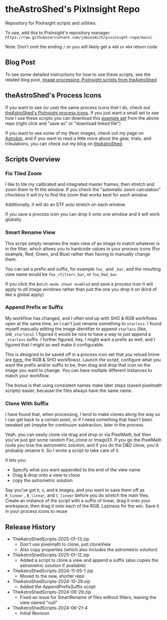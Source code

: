 # theAstroShed's PixInsight Repo

Repository for PixInsight scripts and utilities.

To use, add this to PixInsight's repository manager:
`https://raw.githubusercontent.com/jamiesmith/pixinsight-repo/main/`

Note: Don't omit the ending `/` or you will likely get a `400` or `404` return code

## Blog Post
To see some detailed instructions for how to use these scripts, see the related blog post, 
[Image processing: PixInsight scripts from theAstroShed](https://www.theastroshed.com/image-processing-with-pixinsight-scripts-from-theastroshed/)

## theAstroShed's Process Icons

If you want to see (or use) the same process icons that I do, check out 
[theAstroShed's PixInsight process icons](https://github.com/jamiesmith/pixinsight-icons). 
If you just want a small set to see how I use these scripts you can download
this [example set](https://raw.githubusercontent.com/jamiesmith/pixinsight-icons/refs/heads/main/theAstroShedScripts.xpsm) from the above repo (right click and "save as" or "download linked file")

If you want to see some of my (few) images, check out my page on
[Astrobin](http://www.astrobin.com/users/jamiesmithnc/), and if you
want to read a little more about the gear, trials, and tribulations, 
you can check out my blog on [theAstroShed](https://www.theastroshed.com/).

## Scripts Overview
### Fix Tiled Zoom

I like to tile my calibrated and integrated master frames, then stretch and zoom
them to fit the window.  If you check the "automatic zoom calculation" checkbox
it will try to find the zoom that works best for _each window_

Additionally, it will do an STF auto stretch on each window.

If you save a process icon you can drop it onto one window and it will work
globally

### Smart Rename View

This script simply renames the main view of an image to match whatever is in the
filter, which allows you to hardcode values in your process icons (For example,
Red, Green, and Blue) rather than having to manually change them.

You can set a prefix and suffix, for example `foo_` and `_bar`, and the resulting
view name would be `foo_<filter>_bar`, or `foo_Red_bar`.
    
If you click the `Batch-mode cheat enabled` and save a process icon it will apply to
_all_ image windows rather than just the one you drop it on (kind of like a global apply)

### Append Prefix or Suffix

My workflow has changed, and I often end up with SHO & RGB workflows open at the
same time, so I can't just rename something to `starless`. I found myself
manually editing the image identifier to append `starless` (like,
`SHO_starless`). I figured it would be nice to have a way to just append a
`_starless` suffix. I further figured, hey, I might want a prefix as well, and I
figured that I might as well make it configurable.

This is designed to be saved off in a process icon set that you reload (mine are
[here](https://github.com/jamiesmith/astrophotography/tree/master/PixInsight),
the RGB & SHO workflows). Launch the script, configure what you want the prefix
and/or suffix to be, then drag and drop that icon on the image you want to
change. You can have multiple different instances to match your workflow.

The bonus is that using consistent names make later steps (saved pixelmath
scripts) easier, because the files always have the same name.

### Clone With Suffix

I have found that, when processing, I tend to make clones along the way so I can
get back to a certain point, or if I need something that hasn't been tweaked yet
(maybe for continuum subtraction, later in the process.

Yeah, you can easily clone via drag and drop or via PixelMath, but then you've
just got some random Foo_clone or Image33. If you go the PixelMath route you
lose the astrometric solution, and if you do the D&D clone, you'd probably rename
it. So I wrote a script to take care of it.

It lets you:
- Specify what you want appended to the end of the view name
- Drag & drop onto a view to clone
- copy the astrometric solution

Say you've got `R`, `G`, and `B` images, and you want to save them off as
`R_linear` , `B_linear`, and `C_linear` before you do stretch the main
files. Create an instance of the script with a suffix of linear, drag it onto
your workspace, then drag it onto each of the RGB. Laziness for the win. Save it
in your process icons to reuse

## Release History

- TheAstroShedScripts-2025-01-13.zip
    - Don't use pixelmath to clone, just cloneView
    - Also copy properties (which also includes the astrometric solution)
- TheAstroShedScripts-2025-01-12.zip
    - Added a script to clone a view and append a suffix (also copies the astrometric solution if available)
- TheAstroShedScripts-2024-11-05-1.zip
    - Moved to the new, shorter repo
- TheAstroShedScripts-2024-10-29.zip
    - Added the AppendPrefixSuffix script
- TheAstroShedScripts-2024-06-29.zip
    - Fixed an issue for SmartRename of files without filters, leaving the view named "null"
- TheAstroShedScripts-2024-06-21-4
    - Initial Revision